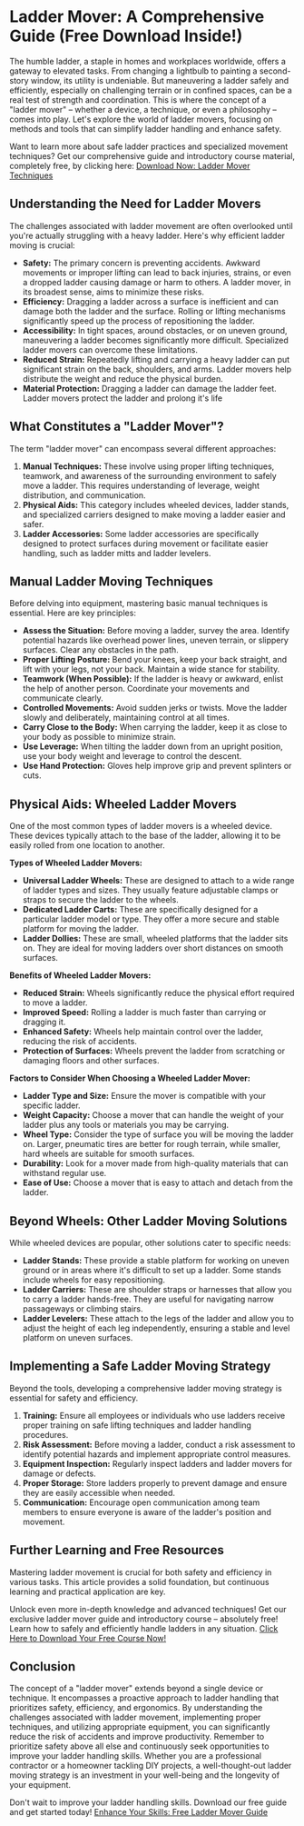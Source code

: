 # Ladder Mover: A Comprehensive Guide (Free Download Inside!)

The humble ladder, a staple in homes and workplaces worldwide, offers a gateway to elevated tasks. From changing a lightbulb to painting a second-story window, its utility is undeniable. But maneuvering a ladder safely and efficiently, especially on challenging terrain or in confined spaces, can be a real test of strength and coordination. This is where the concept of a "ladder mover" – whether a device, a technique, or even a philosophy – comes into play.  Let's explore the world of ladder movers, focusing on methods and tools that can simplify ladder handling and enhance safety.

Want to learn more about safe ladder practices and specialized movement techniques?  Get our comprehensive guide and introductory course material, completely free, by clicking here: [Download Now: Ladder Mover Techniques](https://udemywork.com/ladder-mover)

## Understanding the Need for Ladder Movers

The challenges associated with ladder movement are often overlooked until you're actually struggling with a heavy ladder. Here's why efficient ladder moving is crucial:

*   **Safety:**  The primary concern is preventing accidents. Awkward movements or improper lifting can lead to back injuries, strains, or even a dropped ladder causing damage or harm to others.  A ladder mover, in its broadest sense, aims to minimize these risks.
*   **Efficiency:**  Dragging a ladder across a surface is inefficient and can damage both the ladder and the surface.  Rolling or lifting mechanisms significantly speed up the process of repositioning the ladder.
*   **Accessibility:** In tight spaces, around obstacles, or on uneven ground, maneuvering a ladder becomes significantly more difficult.  Specialized ladder movers can overcome these limitations.
*   **Reduced Strain:**  Repeatedly lifting and carrying a heavy ladder can put significant strain on the back, shoulders, and arms. Ladder movers help distribute the weight and reduce the physical burden.
*   **Material Protection:**  Dragging a ladder can damage the ladder feet. Ladder movers protect the ladder and prolong it's life

## What Constitutes a "Ladder Mover"?

The term "ladder mover" can encompass several different approaches:

1.  **Manual Techniques:** These involve using proper lifting techniques, teamwork, and awareness of the surrounding environment to safely move a ladder. This requires understanding of leverage, weight distribution, and communication.
2.  **Physical Aids:**  This category includes wheeled devices, ladder stands, and specialized carriers designed to make moving a ladder easier and safer.
3.  **Ladder Accessories:** Some ladder accessories are specifically designed to protect surfaces during movement or facilitate easier handling, such as ladder mitts and ladder levelers.

## Manual Ladder Moving Techniques

Before delving into equipment, mastering basic manual techniques is essential. Here are key principles:

*   **Assess the Situation:** Before moving a ladder, survey the area.  Identify potential hazards like overhead power lines, uneven terrain, or slippery surfaces. Clear any obstacles in the path.
*   **Proper Lifting Posture:** Bend your knees, keep your back straight, and lift with your legs, not your back. Maintain a wide stance for stability.
*   **Teamwork (When Possible):** If the ladder is heavy or awkward, enlist the help of another person. Coordinate your movements and communicate clearly.
*   **Controlled Movements:** Avoid sudden jerks or twists. Move the ladder slowly and deliberately, maintaining control at all times.
*   **Carry Close to the Body:**  When carrying the ladder, keep it as close to your body as possible to minimize strain.
*   **Use Leverage:** When tilting the ladder down from an upright position, use your body weight and leverage to control the descent.
*   **Use Hand Protection:** Gloves help improve grip and prevent splinters or cuts.

## Physical Aids: Wheeled Ladder Movers

One of the most common types of ladder movers is a wheeled device. These devices typically attach to the base of the ladder, allowing it to be easily rolled from one location to another.

**Types of Wheeled Ladder Movers:**

*   **Universal Ladder Wheels:** These are designed to attach to a wide range of ladder types and sizes. They usually feature adjustable clamps or straps to secure the ladder to the wheels.
*   **Dedicated Ladder Carts:**  These are specifically designed for a particular ladder model or type.  They offer a more secure and stable platform for moving the ladder.
*   **Ladder Dollies:** These are small, wheeled platforms that the ladder sits on. They are ideal for moving ladders over short distances on smooth surfaces.

**Benefits of Wheeled Ladder Movers:**

*   **Reduced Strain:**  Wheels significantly reduce the physical effort required to move a ladder.
*   **Improved Speed:** Rolling a ladder is much faster than carrying or dragging it.
*   **Enhanced Safety:**  Wheels help maintain control over the ladder, reducing the risk of accidents.
*   **Protection of Surfaces:**  Wheels prevent the ladder from scratching or damaging floors and other surfaces.

**Factors to Consider When Choosing a Wheeled Ladder Mover:**

*   **Ladder Type and Size:**  Ensure the mover is compatible with your specific ladder.
*   **Weight Capacity:**  Choose a mover that can handle the weight of your ladder plus any tools or materials you may be carrying.
*   **Wheel Type:**  Consider the type of surface you will be moving the ladder on.  Larger, pneumatic tires are better for rough terrain, while smaller, hard wheels are suitable for smooth surfaces.
*   **Durability:**  Look for a mover made from high-quality materials that can withstand regular use.
*   **Ease of Use:**  Choose a mover that is easy to attach and detach from the ladder.

## Beyond Wheels: Other Ladder Moving Solutions

While wheeled devices are popular, other solutions cater to specific needs:

*   **Ladder Stands:** These provide a stable platform for working on uneven ground or in areas where it's difficult to set up a ladder.  Some stands include wheels for easy repositioning.
*   **Ladder Carriers:** These are shoulder straps or harnesses that allow you to carry a ladder hands-free. They are useful for navigating narrow passageways or climbing stairs.
*   **Ladder Levelers:** These attach to the legs of the ladder and allow you to adjust the height of each leg independently, ensuring a stable and level platform on uneven surfaces.

## Implementing a Safe Ladder Moving Strategy

Beyond the tools, developing a comprehensive ladder moving strategy is essential for safety and efficiency.

1.  **Training:** Ensure all employees or individuals who use ladders receive proper training on safe lifting techniques and ladder handling procedures.
2.  **Risk Assessment:**  Before moving a ladder, conduct a risk assessment to identify potential hazards and implement appropriate control measures.
3.  **Equipment Inspection:**  Regularly inspect ladders and ladder movers for damage or defects.
4.  **Proper Storage:** Store ladders properly to prevent damage and ensure they are easily accessible when needed.
5.  **Communication:**  Encourage open communication among team members to ensure everyone is aware of the ladder's position and movement.

## Further Learning and Free Resources

Mastering ladder movement is crucial for both safety and efficiency in various tasks.  This article provides a solid foundation, but continuous learning and practical application are key.

Unlock even more in-depth knowledge and advanced techniques! Get our exclusive ladder mover guide and introductory course – absolutely free!  Learn how to safely and efficiently handle ladders in any situation. [Click Here to Download Your Free Course Now!](https://udemywork.com/ladder-mover)

## Conclusion

The concept of a "ladder mover" extends beyond a single device or technique. It encompasses a proactive approach to ladder handling that prioritizes safety, efficiency, and ergonomics. By understanding the challenges associated with ladder movement, implementing proper techniques, and utilizing appropriate equipment, you can significantly reduce the risk of accidents and improve productivity. Remember to prioritize safety above all else and continuously seek opportunities to improve your ladder handling skills. Whether you are a professional contractor or a homeowner tackling DIY projects, a well-thought-out ladder moving strategy is an investment in your well-being and the longevity of your equipment.

Don't wait to improve your ladder handling skills. Download our free guide and get started today! [Enhance Your Skills: Free Ladder Mover Guide](https://udemywork.com/ladder-mover)
